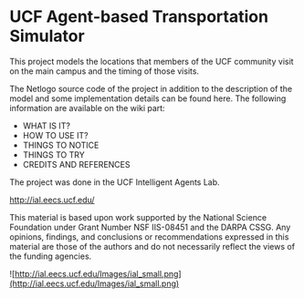 # UCF Agent-based Transportation Simulator #

This project models the locations that members of the UCF community visit on the main campus and the timing of those visits.

The Netlogo source code of the project in addition to the description of the model and some implementation details can be found here. The following information are available on the wiki part:

  * WHAT IS IT?
  * HOW TO USE IT?
  * THINGS TO NOTICE
  * THINGS TO TRY
  * CREDITS AND REFERENCES

The project was done in the UCF Intelligent Agents Lab.

http://ial.eecs.ucf.edu/

This material is based upon work supported by the National Science Foundation under Grant Number NSF IIS-08451 and the DARPA CSSG. Any opinions, findings, and conclusions or recommendations expressed in this material are those of the authors and do not necessarily reflect the views of the funding agencies.



![http://ial.eecs.ucf.edu/Images/ial_small.png](http://ial.eecs.ucf.edu/Images/ial_small.png)